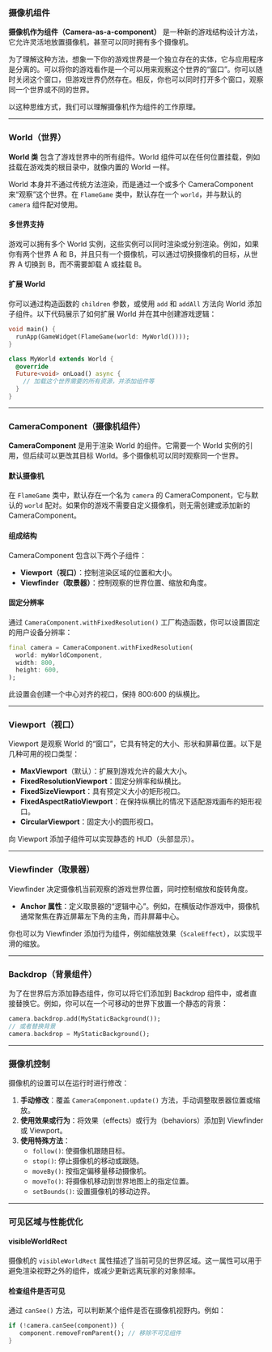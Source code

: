 ### 摄像机组件

**摄像机作为组件（Camera-as-a-component）** 是一种新的游戏结构设计方法，它允许灵活地放置摄像机，甚至可以同时拥有多个摄像机。

为了理解这种方法，想象一下你的游戏世界是一个独立存在的实体，它与应用程序是分离的。可以将你的游戏看作是一个可以用来观察这个世界的“窗口”。你可以随时关闭这个窗口，但游戏世界仍然存在。相反，你也可以同时打开多个窗口，观察同一个世界或不同的世界。

以这种思维方式，我们可以理解摄像机作为组件的工作原理。

---

### **World（世界）**

**World 类** 包含了游戏世界中的所有组件。World 组件可以在任何位置挂载，例如挂载在游戏类的根目录中，就像内置的 World 一样。

World 本身并不通过传统方法渲染，而是通过一个或多个 CameraComponent 来“观察”这个世界。在 `FlameGame` 类中，默认存在一个 `world`，并与默认的 `camera` 组件配对使用。

#### **多世界支持**
游戏可以拥有多个 World 实例，这些实例可以同时渲染或分别渲染。例如，如果你有两个世界 A 和 B，并且只有一个摄像机，可以通过切换摄像机的目标，从世界 A 切换到 B，而不需要卸载 A 或挂载 B。

#### **扩展 World**
你可以通过构造函数的 `children` 参数，或使用 `add` 和 `addAll` 方法向 World 添加子组件。以下代码展示了如何扩展 World 并在其中创建游戏逻辑：

```dart
void main() {
  runApp(GameWidget(FlameGame(world: MyWorld())));
}

class MyWorld extends World {
  @override
  Future<void> onLoad() async {
    // 加载这个世界需要的所有资源，并添加组件等
  }
}
```

---

### **CameraComponent（摄像机组件）**

**CameraComponent** 是用于渲染 World 的组件。它需要一个 World 实例的引用，但后续可以更改其目标 World。多个摄像机可以同时观察同一个世界。

#### **默认摄像机**
在 `FlameGame` 类中，默认存在一个名为 `camera` 的 CameraComponent，它与默认的 `world` 配对。如果你的游戏不需要自定义摄像机，则无需创建或添加新的 CameraComponent。

#### **组成结构**
CameraComponent 包含以下两个子组件：
- **Viewport（视口）**：控制渲染区域的位置和大小。
- **Viewfinder（取景器）**：控制观察的世界位置、缩放和角度。

#### **固定分辨率**
通过 `CameraComponent.withFixedResolution()` 工厂构造函数，你可以设置固定的用户设备分辨率：

```dart
final camera = CameraComponent.withFixedResolution(
  world: myWorldComponent,
  width: 800,
  height: 600,
);
```

此设置会创建一个中心对齐的视口，保持 800:600 的纵横比。

---

### **Viewport（视口）**

Viewport 是观察 World 的“窗口”，它具有特定的大小、形状和屏幕位置。以下是几种可用的视口类型：
- **MaxViewport**（默认）：扩展到游戏允许的最大大小。
- **FixedResolutionViewport**：固定分辨率和纵横比。
- **FixedSizeViewport**：具有预定义大小的矩形视口。
- **FixedAspectRatioViewport**：在保持纵横比的情况下适配游戏画布的矩形视口。
- **CircularViewport**：固定大小的圆形视口。

向 Viewport 添加子组件可以实现静态的 HUD（头部显示）。

---

### **Viewfinder（取景器）**

Viewfinder 决定摄像机当前观察的游戏世界位置，同时控制缩放和旋转角度。

- **Anchor 属性**：定义取景器的“逻辑中心”。例如，在横版动作游戏中，摄像机通常聚焦在靠近屏幕左下角的主角，而非屏幕中心。

你也可以为 Viewfinder 添加行为组件，例如缩放效果（`ScaleEffect`），以实现平滑的缩放。

---

### **Backdrop（背景组件）**

为了在世界后方添加静态组件，你可以将它们添加到 Backdrop 组件中，或者直接替换它。例如，你可以在一个可移动的世界下放置一个静态的背景：

```dart
camera.backdrop.add(MyStaticBackground());
// 或者替换背景
camera.backdrop = MyStaticBackground();
```

---

### **摄像机控制**

摄像机的设置可以在运行时进行修改：

1. **手动修改**：覆盖 `CameraComponent.update()` 方法，手动调整取景器位置或缩放。
2. **使用效果或行为**：将效果（effects）或行为（behaviors）添加到 Viewfinder 或 Viewport。
3. **使用特殊方法**：
   - `follow()`: 使摄像机跟随目标。
   - `stop()`: 停止摄像机的移动或跟随。
   - `moveBy()`: 按指定偏移量移动摄像机。
   - `moveTo()`: 将摄像机移动到世界地图上的指定位置。
   - `setBounds()`: 设置摄像机的移动边界。

---

### **可见区域与性能优化**

#### **visibleWorldRect**
摄像机的 `visibleWorldRect` 属性描述了当前可见的世界区域。这一属性可以用于避免渲染视野之外的组件，或减少更新远离玩家的对象频率。

#### **检查组件是否可见**
通过 `canSee()` 方法，可以判断某个组件是否在摄像机视野内。例如：

```dart
if (!camera.canSee(component)) {
   component.removeFromParent(); // 移除不可见组件
}
```